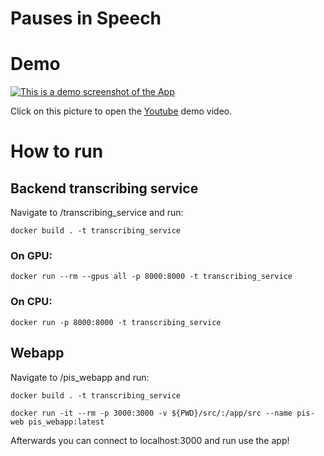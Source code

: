 # Pauses in Speech

# Demo

[![This is a demo screenshot of the App](https://github-production-user-asset-6210df.s3.amazonaws.com/51822945/274918796-826260e3-645d-4194-a694-6ed38e7803f5.png)](https://www.youtube.com/watch?v=E5KyIt7sALw)

Click on this picture to open the [Youtube](https://www.youtube.com/watch?v=E5KyIt7sALw) demo video. 

# How to run

## Backend transcribing service
Navigate to /transcribing_service and run:

`docker build . -t transcribing_service`

### On GPU:
`docker run --rm --gpus all -p 8000:8000 -t transcribing_service`

### On CPU:
`docker run -p 8000:8000 -t transcribing_service`

## Webapp
Navigate to /pis_webapp and run:

`docker build . -t transcribing_service`

`docker run -it --rm -p 3000:3000 -v ${PWD}/src/:/app/src --name pis-web pis_webapp:latest`

Afterwards you can connect to localhost:3000 and run use the app!
